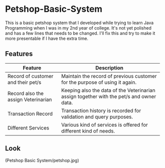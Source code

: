 # Petshop-Basic-System
This is a basic petshop system that I developed while trying to learn Java Programming when I was in my 2nd year of college. It's not yet polished and has a few lines that needs to be changed. I'll fix this and try to make it more presentable if I have the extra time.

## Features
| Feature | Description |
| ----------- | ----------- |
| Record of customer and their pet/s | Maintain the record of previous customer for the purpose of using it again. | 
| Record also the assign Veterinarian | Keeping also the data of the Veterinarian assign together with the pet/s and owner data. |
| Transaction Record | Transaction history is recorded for validation and query purposes. |
| Different Services | Various kind of services is offered for different kind of needs. |

## Look
(Petshop Basic System/petshop.jpg)
